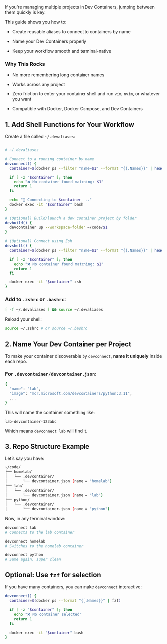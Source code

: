 If you're managing multiple projects in Dev Containers, jumping between them quickly is key.

This guide shows you how to:

- Create reusable aliases to connect to containers by name

- Name your Dev Containers properly

- Keep your workflow smooth and terminal-native

### Why This Rocks

- No more remembering long container names

- Works across any project

- Zero friction to enter your container shell and run `vim`, `nvim`, or whatever you want

- Compatible with Docker, Docker Compose, and Dev Containers

## 1. Add Shell Functions for Your Workflow

Create a file called `~/.devaliases`:

```bash

# ~/.devaliases

# Connect to a running container by name
devconnect() {
  container=$(docker ps --filter "name=$1" --format "{{.Names}}" | head -n 1)

  if [ -z "$container" ]; then
    echo "❌ No container found matching: $1"
    return 1
  fi

  echo "🔗 Connecting to $container ..."
  docker exec -it "$container" bash
}

# (Optional) Build/launch a dev container project by folder
devbuild() {
  devcontainer up --workspace-folder ~/code/$1
}

# (Optional) Connect using Zsh
devshell() {
  container=$(docker ps --filter "name=$1" --format "{{.Names}}" | head -n 1)

  if [ -z "$container" ]; then
    echo "❌ No container found matching: $1"
    return 1
  fi

  docker exec -it "$container" zsh
}

```

### Add to `.zshrc` or `.bashrc`:

```bash
[ -f ~/.devaliases ] && source ~/.devaliases
```

Reload your shell:

```bash
source ~/.zshrc # or source ~/.bashrc
```

## 2. Name Your Dev Container per Project

To make your container discoverable by `devconnect`, **name it uniquely** inside each repo.

### For `.devcontainer/devcontainer.json`:

```bash
{
  "name": "lab",
  "image": "mcr.microsoft.com/devcontainers/python:3.11",
  ...
}
```

This will name the container something like:

```
lab-devcontainer-123abc
```

Which means `devconnect lab` will find it.

## 3. Repo Structure Example

Let’s say you have:

```bash
~/code/
├── homelab/
│   └── .devcontainer/
│       └── devcontainer.json (name = "homelab")
├── lab/
│   └── .devcontainer/
│       └── devcontainer.json (name = "lab")
├── python/
│   └── .devcontainer/
│       └── devcontainer.json (name = "python")
```

Now, in any terminal window:

```bash
devconnect lab
# Connects to the lab container

devconnect homelab
# Switches to the homelab container

devconnect python
# Same again, super clean

```

## Optional: Use `fzf` for selection

If you have many containers, you can make `devconnect` interactive:

```bash
devconnect() {
  container=$(docker ps --format "{{.Names}}" | fzf)

  if [ -z "$container" ]; then
    echo "❌ No container selected"
    return 1
  fi

  docker exec -it "$container" bash
}

```